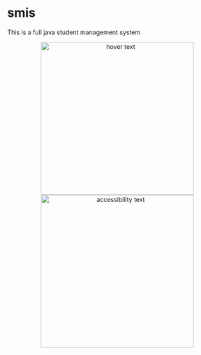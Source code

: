 # smis
This is  a full  java student management system  

<p align="center">
  <img src="/home/eden/SMIS_ERD.png" width="350" title="hover text">
  <img src="" width="350" alt="accessibility text">
</p>
